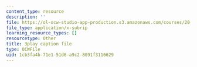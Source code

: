 ```yaml
---
content_type: resource
description: ''
file: https://ol-ocw-studio-app-production.s3.amazonaws.com/courses/20-219-becoming-the-next-bill-nye-writing-and-hosting-the-educational-show-january-iap-2015/1cb3fa4b71e151d6a9c28091f3116629_aFwEKt4rD9w.vtt
file_type: application/x-subrip
learning_resource_types: []
resourcetype: Other
title: 3play caption file
type: OCWFile
uid: 1cb3fa4b-71e1-51d6-a9c2-8091f3116629
---
```

